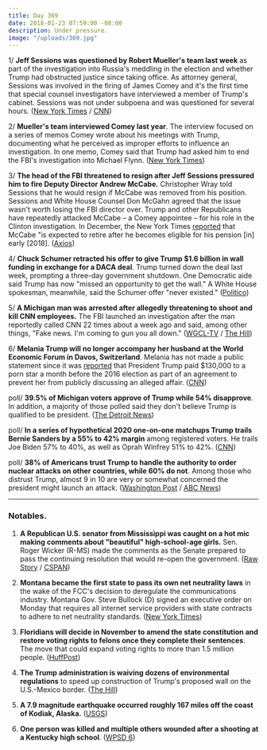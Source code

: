 ```yaml
---
title: Day 369
date: 2018-01-23 07:59:00 -08:00
description: Under pressure.
image: "/uploads/369.jpg"
---
```


1/ **Jeff Sessions was questioned by Robert Mueller's team last week** as part of the investigation into Russia's meddling in the election and whether Trump had obstructed justice since taking office. As attorney general, Sessions was involved in the firing of James Comey and it's the first time that special counsel investigators have interviewed a member of Trump's cabinet. Sessions was not under subpoena and was questioned for several hours. ([New York Times](https://www.nytimes.com/2018/01/23/us/politics/jeff-sessions-special-counsel-russia.html) / [CNN](https://www.cnn.com/2018/01/23/politics/jeff-sessions-robert-mueller-interview/index.html))

2/ **Mueller's team interviewed Comey last year**. The interview focused on a series of memos Comey wrote about his meetings with Trump, documenting what he perceived as improper efforts to influence an investigation. In one memo, Comey said that Trump had asked him to end the FBI's investigation into Michael Flynn. ([New York Times](https://www.nytimes.com/2018/01/23/us/politics/jeff-sessions-special-counsel-russia.html))

3/ **The head of the FBI threatened to resign after Jeff Sessions pressured him to fire Deputy Director Andrew McCabe.** Christopher Wray told Sessions that he would resign if McCabe was removed from his position. Sessions and White House Counsel Don McGahn agreed that the issue wasn't worth losing the FBI director over. Trump and other Republicans have repeatedly attacked McCabe – a Comey appointee – for his role in the Clinton investigation. In December, the New York Times [reported](https://www.nytimes.com/2017/12/23/us/politics/mccabe-fbi-trump-russia.html) that McCabe "is expected to retire after he becomes eligible for his pension \[in\] early \[2018\]. ([Axios](https://www.axios.com/scoop-sessions-fbi-trump-christopher-wray-877adb3e-5f8d-44a1-8a2f-d4f0894ca6a7.html))

4/ **Chuck Schumer retracted his offer to give Trump $1.6 billion in wall funding in exchange for a DACA deal**. Trump turned down the deal last week, prompting a three-day government shutdown. One Democratic aide said Trump has now "missed an opportunity to get the wall." A White House spokesman, meanwhile, said the Schumer offer "never existed." ([Politico](https://www.politico.com/story/2018/01/23/chuck-schumer-trump-wall-offer-359156))

5/ **A Michigan man was arrested after allegedly threatening to shoot and kill CNN employees.** The FBI launched an investigation after the man reportedly called CNN 22 times about a week ago and said, among other things, "Fake news. I'm coming to gun you all down." ([WGCL-TV](http://www.cbs46.com/story/37323169/feds-man-threatened-to-kill-cnn-employees) / [The Hill](http://thehill.com/media/370207-man-arrested-after-threatening-to-kill-cnn-employees))

6/ **Melania Trump will no longer accompany her husband at the World Economic Forum in Davos, Switzerland**. Melania has not made a public statement since it was [reported](https://www.wsj.com/articles/trump-lawyer-arranged-130-000-payment-for-adult-film-stars-silence-1515787678) that President Trump paid $130,000 to a porn star a month before the 2016 election as part of an agreement to prevent her from publicly discussing an alleged affair. ([CNN](https://www.cnn.com/2018/01/22/politics/melania-trump-davos/index.html))

poll/ **39.5% of Michigan voters approve of Trump while 54% disapprove**. In addition, a majority of those polled said they don't believe Trump is qualified to be president. ([The Detroit News](http://www.detroitnews.com/story/news/politics/2018/01/22/donald-trump-michigan-poll-approval/109726082/))

poll/ **In a series of hypothetical 2020 one-on-one matchups Trump trails Bernie Sanders by a 55% to 42% margin** among registered voters. He trails Joe Biden 57% to 40%, as well as Oprah Winfrey 51% to 42%. ([CNN](https://www.cnn.com/2018/01/23/politics/2020-trump-biden-sanders-winfrey/index.html))

poll/ **38% of Americans trust Trump to handle the authority to order nuclear attacks on other countries, while 60% do not**. Among those who distrust Trump, almost 9 in 10 are very or somewhat concerned the president might launch an attack. ([Washington Post](https://www.washingtonpost.com/news/the-fix/wp/2018/01/23/most-americans-dont-trust-president-trump-with-the-nuclear-button/) / [ABC News](http://abcnews.go.com/Politics/majority-distrusts-trump-nuclear-authority-poll/story?id=52533985))

---

### Notables.

1. **A Republican U.S. senator from Mississippi was caught on a hot mic making comments about "beautiful" high-school-age girls.** Sen. Roger Wicker (R-MS) made the comments as the Senate prepared to pass the continuing resolution that would re-open the government.  ([Raw Story](https://www.rawstory.com/2018/01/watch-hot-mic-catches-gop-senator-ogling-beautiful-teenaged-girls-fellow-lawmaker/) / [CSPAN](http://www.dailymotion.com/video/x6djgww))

2. **Montana became the first state to pass its own net neutrality laws** in the wake of the FCC's decision to deregulate the communications industry. Montana Gov. Steve Bullock (D) signed an executive order on Monday that requires all internet service providers with state contracts to adhere to net neutrality standards. ([New York Times](https://www.nytimes.com/2018/01/22/technology/montana-net-neutrality.html))

3. **Floridians will decide in November to amend the state constitution and restore voting rights to felons once they complete their sentences**. The move that could expand voting rights to more than 1.5 million people. ([HuffPost](http://www.huffingtonpost.co.uk/entry/florida-felony-disenfranchisement_us_5a62060fe4b074ce7a07ab01))

4. **The Trump administration is waiving dozens of environmental regulations** to speed up construction of Trump's proposed wall on the U.S.-Mexico border. ([The Hill](http://thehill.com/latino/370202-trump-admin-waives-dozens-of-environmental-rules-to-speed-up-construction-of-border))

5. **A 7.9 magnitude earthquake occurred roughly 167 miles off the coast of Kodiak, Alaska.** ([USGS](https://earthquake.usgs.gov/earthquakes/eventpage/us2000cmy3#executive))

6. **One person was killed and multiple others wounded after a shooting at a Kentucky high school**. ([WPSD 6](http://www.wpsdlocal6.com/2018/01/23/shooting-marshall-county-high-school/))